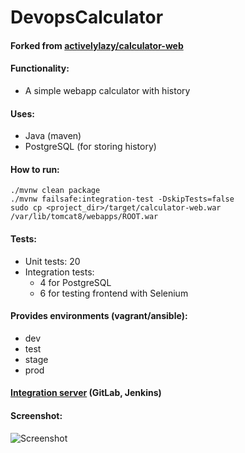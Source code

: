 # DevopsCalculator

#### Forked from [activelylazy/calculator-web](https://github.com/activelylazy/calculator-web)

#### Functionality:
- A simple webapp calculator with history

#### Uses:
- Java (maven)
- PostgreSQL (for storing history)

#### How to run:
```
./mvnw clean package 
./mvnw failsafe:integration-test -DskipTests=false
sudo cp <project_dir>/target/calculator-web.war /var/lib/tomcat8/webapps/ROOT.war 
```

#### Tests:
- Unit tests: 20
- Integration tests:
    - 4 for PostgreSQL
    - 6 for testing frontend with Selenium

#### Provides environments (vagrant/ansible):
- dev
- test
- stage
- prod

#### [Integration server](https://github.com/kochetov-dmitrij/IntegrationServer) (GitLab, Jenkins)

#### Screenshot:
![Screenshot](https://media.discordapp.net/attachments/471031073556529171/691625995807227965/2020-03-23_15.33.55.png "Screenshot")

